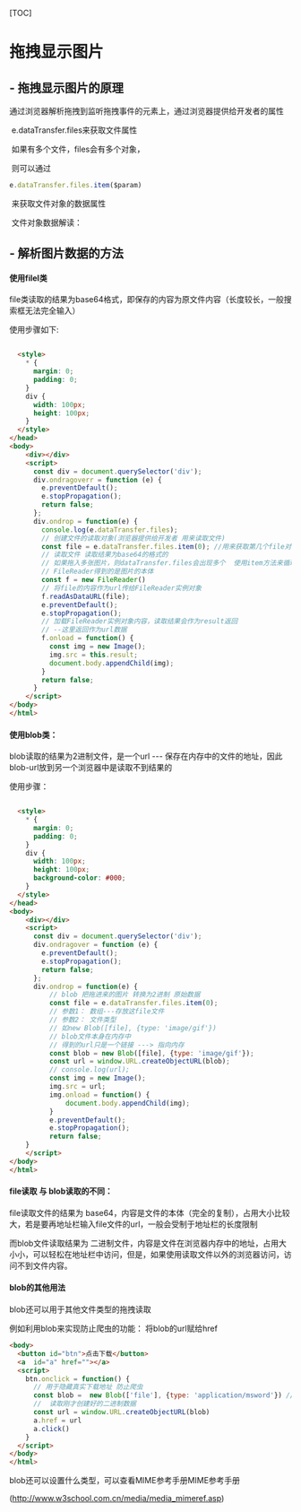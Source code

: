 [TOC]



# 拖拽显示图片

## - 拖拽显示图片的原理

​	通过浏览器解析拖拽到监听拖拽事件的元素上，通过浏览器提供给开发者的属性

​	e.dataTransfer.files来获取文件属性

​	如果有多个文件，files会有多个对象，

​	则可以通过

```javascript
e.dataTransfer.files.item($param)
```

​	来获取文件对象的数据属性

​	文件对象数据解读：



## - 解析图片数据的方法

#### 使用filel类

file类读取的结果为base64格式，即保存的内容为原文件内容（长度较长，一般搜索框无法完全输入）

使用步骤如下:

```html

  <style>
    * {
      margin: 0;
      padding: 0;
    }
    div {
      width: 100px;
      height: 100px;
    }
  </style>
</head>
<body>
    <div></div>
    <script>
      const div = document.querySelector('div');
      div.ondragoverr = function (e) {
        e.preventDefault();
        e.stopPropagation();
        return false;
      };
      div.ondrop = function(e) {
        console.log(e.dataTransfer.files);
        // 创建文件的读取对象(浏览器提供给开发者 用来读取文件)
        const file = e.dataTransfer.files.item(0); //用来获取第几个file对象的
        // 读取文件 读取结果为base64的格式的
        // 如果拖入多张图片，则dataTransfer.files会出现多个  使用item方法来循环（0~n）
        // FileReader得到的是图片的本体
        const f = new FileReader()
        // 将file的内容作为url传给FileReader实例对象
        f.readAsDataURL(file);
        e.preventDefault();
        e.stopPropagation();
        // 加载FileReader实例对象内容，读取结果会作为result返回
        // --这里返回作为url数据
        f.onload = function() {
          const img = new Image();
          img.src = this.result;
          document.body.appendChild(img);
        }
        return false;
      }
    </script>
</body>
</html>
```



#### 使用blob类：

blob读取的结果为2进制文件，是一个url --- 保存在内存中的文件的地址，因此blob-url放到另一个浏览器中是读取不到结果的

使用步骤：

```html

  <style>
    * {
      margin: 0;
      padding: 0;
    }
    div {
      width: 100px;
      height: 100px;
      background-color: #000;
    }
  </style>
</head>
<body>
    <div></div>
    <script>
      const div = document.querySelector('div');
      div.ondragover = function (e) {
        e.preventDefault();
        e.stopPropagation();
        return false;
      };
      div.ondrop = function(e) {
          // blob 把拖进来的图片 转换为2进制 原始数据
          const file = e.dataTransfer.files.item(0);
          // 参数1： 数组---存放这file文件
          // 参数2： 文件类型
          // 如new Blob([file], {type: 'image/gif'})
          // blob文件本身在内存中
          // 得到的url只是一个链接 ---> 指向内存
          const blob = new Blob([file], {type: 'image/gif'});
          const url = window.URL.createObjectURL(blob);
          // console.log(url);
          const img = new Image();
          img.src = url;
          img.onload = function() {
              document.body.appendChild(img);
          }
          e.preventDefault();
          e.stopPropagation();
          return false;
    }
    </script>
</body>
</html>
```

#### file读取 与 blob读取的不同：

file读取文件的结果为 base64，内容是文件的本体（完全的复制），占用大小比较大，若是要再地址栏输入file文件的url，一般会受制于地址栏的长度限制

而blob文件读取结果为 二进制文件，内容是文件在浏览器内存中的地址，占用大小小，可以轻松在地址栏中访问，但是，如果使用读取文件以外的浏览器访问，访问不到文件内容。 

#### blob的其他用法

blob还可以用于其他文件类型的拖拽读取

例如利用blob来实现防止爬虫的功能： 将blob的url赋给href

```html
<body>
  <button id="btn">点击下载</button>
  <a  id="a" href=""></a>
  <script>
    btn.onclick = function() {
      // 用于隐藏真实下载地址 防止爬虫
      const blob =  new Blob(['file'], {type: 'application/msword'}) //设置类型为MIME
      //  读取刚才创建好的二进制数据
      const url = window.URL.createObjectURL(blob)
      a.href = url
      a.click()
    }
  </script>
</body>
</html>
```

blob还可以设置什么类型，可以查看MIME参考手册MIME参考手册

(http://www.w3school.com.cn/media/media_mimeref.asp)



